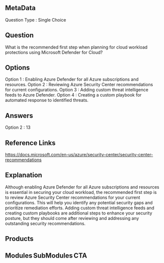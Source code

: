 ## MetaData
Question Type : Single Choice

## Question
What is the recommended first step when planning for cloud workload protections using Microsoft Defender for Cloud? 

## Options
Option 1 : Enabling Azure Defender for all Azure subscriptions and resources. 
Option 2 : Reviewing Azure Security Center recommendations for current configurations. 
Option 3 : Adding custom threat intelligence feeds to Azure Defender. 
Option 4 : Creating a custom playbook for automated response to identified threats.

## Answers
Option 2 : 13

## Reference Links
 https://docs.microsoft.com/en-us/azure/security-center/security-center-recommendations
 
## Explanation
Although enabling Azure Defender for all Azure subscriptions and resources is essential in securing your cloud workload, the recommended first step is to review Azure Security Center recommendations for your current configurations. This will help you identify any potential security gaps and prioritize remediation efforts. Adding custom threat intelligence feeds and creating custom playbooks are additional steps to enhance your security posture, but they should come after reviewing and addressing any outstanding security recommendations.

## Products 


## Modules SubModules CTA 